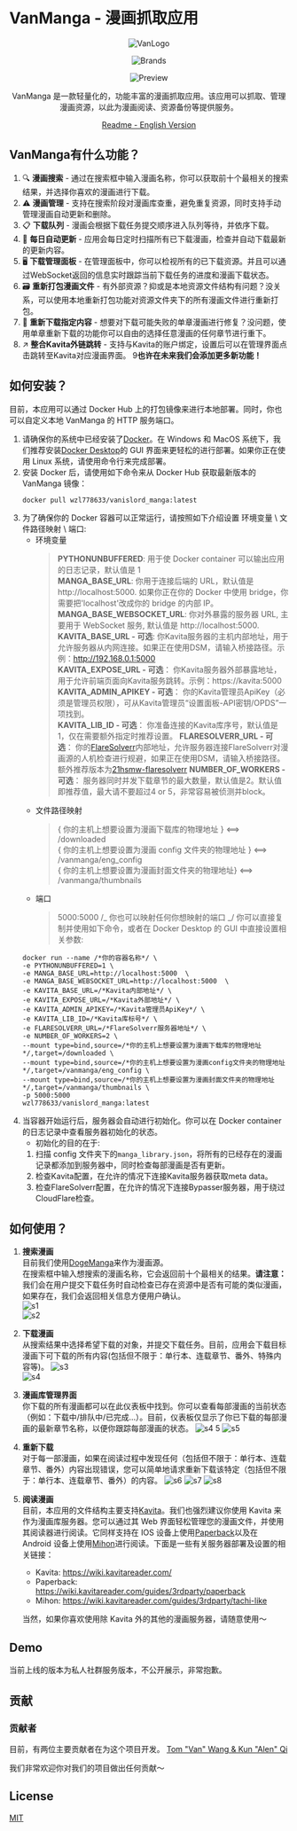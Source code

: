 # VanManga - 漫画抓取应用

<div align="center">
  
![VanLogo](https://github.com/Alen-QK/python-vanmanga-crawler/assets/37805183/e4f30d77-a6fe-421a-b411-af73134ffdfa)

![Brands](https://github.com/Alen-QK/python-vanmanga-crawler/assets/37805183/654e0b06-45e4-4754-8841-51abb64d019e)

![Preview](https://github.com/Alen-QK/python-vanmanga-crawler/assets/37805183/40b1bfc5-0e74-41e3-9fe0-07ba6882ca12)

VanManga 是一款轻量化的，功能丰富的漫画抓取应用。该应用可以抓取、管理漫画资源，以此为漫画阅读、资源备份等提供服务。

[Readme - English Version](https://github.com/Alen-QK/python-vanmanga-crawler/blob/aijiangsb/dev_config/README-engVer.md)

</div>  
  
  
## VanManga有什么功能？
1. 🔍 **漫画搜索** - 通过在搜索框中输入漫画名称，你可以获取前十个最相关的搜索结果，并选择你喜欢的漫画进行下载。
2. ⚠️ **漫画管理** - 支持在搜索阶段对漫画库查重，避免重复资源，同时支持手动管理漫画自动更新和删除。
3. 📋 **下载队列** - 漫画会根据下载任务提交顺序进入队列等待，并依序下载。
4. 🔄 **每日自动更新** - 应用会每日定时扫描所有已下载漫画，检查并自动下载最新的更新内容。
5. 🖥️ **下载管理面板** - 在管理面板中，你可以检视所有的已下载资源。并且可以通过WebSocket返回的信息实时跟踪当前下载任务的进度和漫画下载状态。
6. 🗃️ **重新打包漫画文件** - 有外部资源？抑或是本地资源文件结构有问题？没关系，可以使用本地重新打包功能对资源文件夹下的所有漫画文件进行重新打包。
7. 🔧 **重新下载指定内容** - 想要对下载可能失败的单章漫画进行修复？没问题，使用单章重新下载的功能你可以自由的选择任意漫画的任何章节进行重下。
8. ↗️ **整合Kavita外链跳转** - 支持与Kavita的账户绑定，设置后可以在管理界面点击跳转至Kavita对应漫画界面。 
9**也许在未来我们会添加更多新功能！**

## 如何安装？

目前，本应用可以通过 Docker Hub 上的打包镜像来进行本地部署。同时，你也可以自定义本地 VanManga 的 HTTP 服务端口。

1. 请确保你的系统中已经安装了[Docker](https://www.docker.com/)。在 Windows 和 MacOS 系统下，我们推荐安装[Docker Desktop](https://www.docker.com/products/docker-desktop/)的 GUI 界面来更轻松的进行部署。如果你正在使用 Linux 系统，请使用命令行来完成部署。
2. 安装 Docker 后，请使用如下命令来从 Docker Hub 获取最新版本的 VanManga 镜像：
   ```
   docker pull wzl778633/vanislord_manga:latest
   ```
3. 为了确保你的 Docker 容器可以正常运行，请按照如下介绍设置 环境变量 \ 文件路径映射 \ 端口:
   - 环境变量
     >  **PYTHONUNBUFFERED**: 用于使 Docker container 可以输出应用的日志记录，默认值是 1  
       **MANGA_BASE_URL**: 你用于连接后端的 URL，默认值是 http://localhost:5000. 如果你正在你的 Docker 中使用 bridge，你需要把'localhost'改成你的 bridge 的内部 IP。  
       **MANGA_BASE_WEBSOCKET_URL**: 你对外暴露的服务器 URL, 主要用于 WebSocket 服务, 默认值是 http://localhost:5000.  
       **KAVITA_BASE_URL - 可选**: 你Kavita服务器的主机内部地址，用于允许服务器从内网连接。如果正在使用DSM，请输入桥接路径。示例：http://192.168.0.1:5000  
       **KAVITA_EXPOSE_URL - 可选**： 你Kavita服务器外部暴露地址，用于允许前端页面向Kavita服务跳转。示例：https://kavita:5000 
       **KAVITA_ADMIN_APIKEY - 可选**： 你的Kavita管理员ApiKey（必须是管理员权限），可从Kavita管理员“设置面板-API密钥/OPDS”一项找到。  
       **KAVITA_LIB_ID - 可选**： 你准备连接的Kavita库序号，默认值是1，仅在需要额外指定时推荐设置。
       **FLARESOLVERR_URL - 可选**： 你的[FlareSolverr](https://github.com/FlareSolverr/FlareSolverr)内部地址，允许服务器连接FlareSolverr对漫画源的人机检查进行规避，如果正在使用DSM，请输入桥接路径。额外推荐版本为[21hsmw-flaresolverr](https://github.com/21hsmw/FlareSolverr)
       **NUMBER_OF_WORKERS - 可选**： 服务器同时并发下载章节的最大数量，默认值是2。默认值即推荐值，最大请不要超过4 or 5，非常容易被侦测并block。
   - 文件路径映射
     > { 你的主机上想要设置为漫画下载库的物理地址 } <==> /downloaded  
       { 你的主机上想要设置为漫画 config 文件夹的物理地址 } <==> /vanmanga/eng_config  
       { 你的主机上想要设置为漫画封面文件夹的物理地址} <==> /vanmanga/thumbnails
   - 端口
     > 5000:5000 /_ 你也可以映射任何你想映射的端口 _/
     > 你可以直接复制并使用如下命令，或者在 Docker Desktop 的 GUI 中直接设置相关参数:
   ```
   docker run --name /*你的容器名称*/ \
   -e PYTHONUNBUFFERED=1 \
   -e MANGA_BASE_URL=http://localhost:5000  \
   -e MANGA_BASE_WEBSOCKET_URL=http://localhost:5000  \
   -e KAVITA_BASE_URL=/*Kavita内部地址*/ \
   -e KAVITA_EXPOSE_URL=/*Kavita外部地址*/ \
   -e KAVITA_ADMIN_APIKEY=/*Kavita管理员ApiKey*/ \
   -e KAVITA_LIB_ID=/*Kavita库标号*/ \
   -e FLARESOLVERR_URL=/*FlareSolverr服务器地址*/ \
   -e NUMBER_OF_WORKERS=2 \
   --mount type=bind,source=/*你的主机上想要设置为漫画下载库的物理地址*/,target=/downloaded \
   --mount type=bind,source=/*你的主机上想要设置为漫画config文件夹的物理地址*/,target=/vanmanga/eng_config \
   --mount type=bind,source=/*你的主机上想要设置为漫画封面文件夹的物理地址*/,target=/vanmanga/thumbnails \
   -p 5000:5000
   wzl778633/vanislord_manga:latest
   ```
4. 当容器开始运行后，服务器会自动进行初始化。你可以在 Docker container 的日志记录中查看服务器初始化的状态。
   - 初始化的目的在于:
   1. 扫描 config 文件夹下的`manga_library.json`，将所有的已经存在的漫画记录都添加到服务器中，同时检查每部漫画是否有更新。
   2. 检查Kavita配置，在允许的情况下连接Kavita服务器获取meta data。
   3. 检查FlareSolverr配置，在允许的情况下连接Bypasser服务器，用于绕过CloudFlare检查。

## 如何使用？

1. **搜索漫画**  
   目前我们使用[DogeManga](https://dogemanga.com/)来作为漫画源。  
   在搜索框中输入想搜索的漫画名称，它会返回前十个最相关的结果。**请注意：** 我们会在用户提交下载任务时自动检查已存在资源中是否有可能的类似漫画，如果存在，我们会返回相关信息方便用户确认。  
   ![s1](https://github.com/Alen-QK/python-vanmanga-crawler/assets/37805183/b0daddd5-faa3-41e6-aaba-2b18c8ea43a7)  
   ![s2](https://github.com/Alen-QK/python-vanmanga-crawler/assets/37805183/1b7ab286-64c6-4069-83dc-bae342fdc49a)
2. **下载漫画**  
   从搜索结果中选择希望下载的对象，并提交下载任务。目前，应用会下载目标漫画下可下载的所有内容(包括但不限于：单行本、连载章节、番外、特殊内容等)。
   ![s3](https://github.com/Alen-QK/python-vanmanga-crawler/assets/37805183/b27b1631-0faa-46a2-96f9-645b3929907e)  
   ![s4](https://github.com/Alen-QK/python-vanmanga-crawler/assets/37805183/2b0d9c7a-e343-4ad6-8a0a-57493a87460e)
3. **漫画库管理界面**  
   你下载的所有漫画都可以在此仪表板中找到。你可以查看每部漫画的当前状态（例如：下载中/排队中/已完成...）。目前，仪表板仅显示了你已下载的每部漫画的最新章节名称，以便你跟踪每部漫画的状态。
   ![s4 5](https://github.com/Alen-QK/python-vanmanga-crawler/assets/37805183/9246f8ff-01a6-44cd-a360-10d401eafb25)
   ![s5](https://github.com/Alen-QK/python-vanmanga-crawler/assets/37805183/3a1d2837-fad0-46bc-a953-d3d1c080eec3)
4. **重新下载**  
   对于每一部漫画，如果在阅读过程中发现任何（包括但不限于：单行本、连载章节、番外）内容出现错误，您可以简单地请求重新下载该特定（包括但不限于：单行本、连载章节、番外）的内容。
   ![s6](https://github.com/Alen-QK/python-vanmanga-crawler/assets/37805183/4b0cbb19-fb58-40ab-9e68-3e73175efa78)
   ![s7](https://github.com/Alen-QK/python-vanmanga-crawler/assets/37805183/0b2aca2f-1a40-4d66-9671-0992f1b9ac61)
   ![s8](https://github.com/Alen-QK/python-vanmanga-crawler/assets/37805183/d19194c8-e273-4dbe-9439-53e54b0a4a3d)
5. **阅读漫画**  
   目前，本应用的文件结构主要支持[Kavita](https://github.com/Kareadita/Kavita)。我们也强烈建议你使用 Kavita 来作为漫画库服务器。您可以通过其 Web 界面轻松管理您的漫画文件，并使用其阅读器进行阅读。它同样支持在 IOS 设备上使用[Paperback](https://paperback.moe/)以及在 Android 设备上使用[Mihon](https://mihon.app/)进行阅读。下面是一些有关服务器部署及设置的相关链接：

   - Kavita: https://wiki.kavitareader.com/
   - Paperback: https://wiki.kavitareader.com/guides/3rdparty/paperback
   - Mihon: https://wiki.kavitareader.com/guides/3rdparty/tachi-like

   当然，如果你喜欢使用除 Kavita 外的其他的漫画服务器，请随意使用～

## Demo

当前上线的版本为私人社群服务版本，不公开展示，非常抱歉。

## 贡献

### 贡献者

目前，有两位主要贡献者在为这个项目开发。
<a href="https://github.com/Alen-QK/python-vanmanga-crawler/graphs/contributors">
Tom "Van" Wang & Kun "Alen" Qi
</a>

我们非常欢迎你对我们的项目做出任何贡献～

## License

[MIT](LICENSE)
